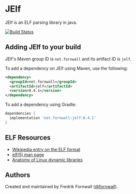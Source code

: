 # JElf
JElf is an ELF parsing library in java.

[![Build Status](https://travis-ci.org/fornwall/jelf.svg?branch=master)](https://travis-ci.org/fornwall/jelf)

## Adding JElf to your build

JElf's Maven group ID is `net.fornwall` and its artifact ID is `jelf`.

To add a dependency on JElf using Maven, use the following:

```xml
<dependency>
  <groupId>net.fornwall</groupId>
  <artifactId>jelf</artifactId>
  <version>0.4.1</version>
</dependency>
```

To add a dependency using Gradle:

```gradle
dependencies {
  implementation 'net.fornwall:jelf:0.4.1'
}
```

## ELF Resources
- [Wikipedia entry on the ELF format](https://en.wikipedia.org/wiki/Executable_and_Linkable_Format)
- [elf(5) man page](http://man7.org/linux/man-pages/man5/elf.5.html)
- [Anatomy of Linux dynamic libraries](https://www.ibm.com/developerworks/library/l-dynamic-libraries/)

## Authors
Created and maintained by Fredrik Fornwall ([@fornwall](https://github.com/fornwall)).
